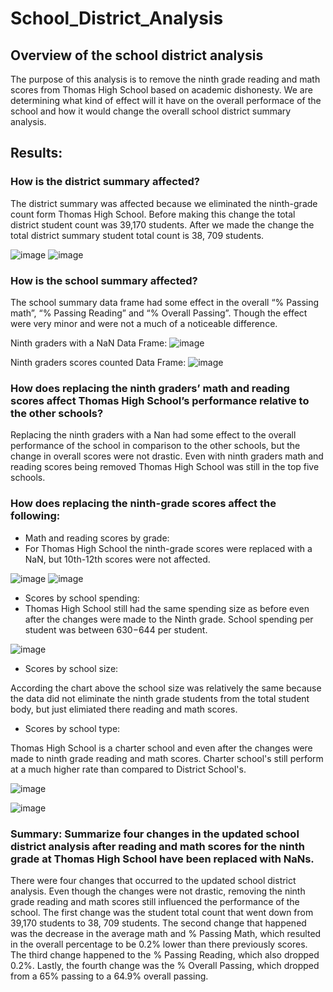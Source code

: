 # School_District_Analysis
## Overview of the school district analysis
The purpose of this analysis is to remove the ninth grade reading and math scores from Thomas High School based on academic dishonesty. We are determining what kind of effect will it have on the overall performace of the school and how it would change the overall school district summary analysis. 
## Results: 
### How is the district summary affected?

The district summary was affected because we eliminated the ninth-grade count form Thomas High School. Before making this change the total district student count was 39,170 students. After we made the change the total district summary student total count is 38, 709 students. 

![image](https://user-images.githubusercontent.com/91576834/143159886-03113d12-30d9-4402-bedd-f61b0b5b1496.png)
![image](https://user-images.githubusercontent.com/91576834/143159914-b5e1ef3a-7cdc-43f8-91f5-e31eb721d078.png)
### How is the school summary affected?

The school summary data frame had some effect in the overall “% Passing math”, “% Passing Reading” and “% Overall Passing”. Though the effect were very minor and were not a much of a noticeable difference.  

Ninth graders with a NaN Data Frame:
![image](https://user-images.githubusercontent.com/91576834/143159802-deadddce-0fef-4767-b130-32b9b505bc76.png)


Ninth graders scores counted Data Frame: 
![image](https://user-images.githubusercontent.com/91576834/143159816-ba587115-133d-44f5-9d3e-477bcc9b4472.png)

### How does replacing the ninth graders’ math and reading scores affect Thomas High School’s performance relative to the other schools?

Replacing the ninth graders with a Nan had some effect to the overall performance of the school in comparison to the other schools, but the change in overall scores were not drastic. Even with ninth graders math and reading scores being removed Thomas High School was still in the top five schools.

### How does replacing the ninth-grade scores affect the following:
- Math and reading scores by grade: 
-  
  For Thomas High School the ninth-grade scores were replaced with a NaN, but 10th-12th scores were not affected.
  
![image](https://user-images.githubusercontent.com/91576834/143160054-d0712523-a248-4cab-8aa1-839ada6107b2.png) ![image](https://user-images.githubusercontent.com/91576834/143160020-54d910d9-8563-4ffb-a26d-bf908d48cfdc.png)

- Scores by school spending:
- Thomas High School still had the same spending size as before even after the changes were made to the Ninth grade. School spending per student was between $630-$644 per student. 

![image](https://user-images.githubusercontent.com/91576834/143160154-ff820b13-f421-4171-86de-a7dc6d49cf19.png)

-	Scores by school size:

According the chart above the school size was relatively the same because the data did not eliminate the ninth grade students from the total student body, but just elimiated there reading and math scores. 


- Scores by school type:

Thomas High School is a charter school and even after the changes were made to ninth grade reading and math scores. Charter school's still perform at a much higher rate than compared to District School's. 

![image](https://user-images.githubusercontent.com/91576834/142735823-181f63d5-9754-4d5f-98d6-144189c0f634.png)

![image](https://user-images.githubusercontent.com/91576834/142735814-bc20d269-5d39-43cc-82b6-e9790760e2dd.png)


### Summary: Summarize four changes in the updated school district analysis after reading and math scores for the ninth grade at Thomas High School have been replaced with NaNs.

There were four changes that occurred to the updated school district analysis. Even though the changes were not drastic, removing the ninth grade reading and math scores still influenced the performance of the school. The first change was the student total count that went down from 39,170 students to 38, 709 students. The second change that happened was the decrease in the average math and % Passing Math, which resulted in the overall percentage to be 0.2% lower than there previously scores. The third change happened to the % Passing Reading, which also dropped 0.2%. Lastly, the fourth change was the % Overall Passing, which dropped from a 65% passing to a 64.9%  overall passing.








